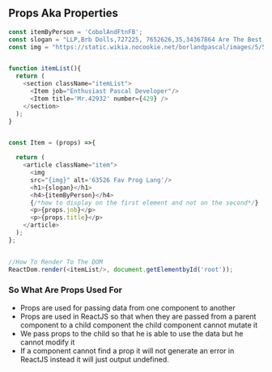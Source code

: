 ## Props Aka Properties
```js
const itemByPerson = 'CobolAndFtnFB';
const slogan = "LLP,Brb Dolls,727225, 7652626,35,34367864 Are The Best Thing Ever";
const img = "https://static.wikia.nocookie.net/borlandpascal/images/5/54/Hello_world.png/revision/latest/scale-to-width-down/340?cb=20071210155316.jpg"


function itemList(){
  return (
    <section className="itemList">
      <Item job="Enthusiast Pascal Developer"/>
      <Item title='Mr.42932' number={429} />
    </section>
  );
}


const Item = (props) =>{

  return (
    <article className="item">
      <img
      src="{img}" alt='63526 Fav Prog Lang'/>
      <h1>{slogan}</h1>
      <h4>{itemByPerson}</h4>
      {/*how to display on the first element and not on the second*/}
      <p>{props.job}</p>
      <p>{props.title}</p>
    </article>
  );
};


//How To Render To The DOM
ReactDom.render(<itemList/>, document.getElementbyId('root'));

```


### So What Are Props Used For
- Props are used for passing data from one component to another
- Props are used in ReactJS so that when they are passed from a parent component to a child component the child component cannot mutate it
- We pass props to the child so that he is able to use the data but he cannot modify it
- If a component cannot find a prop it will not generate an error in ReactJS instead it will just output undefined.